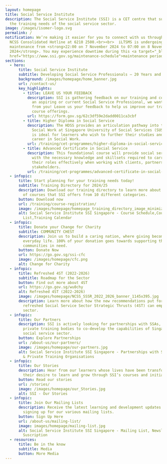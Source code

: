 ```yaml
---
layout: homepage
title: Social Service Institute
description: The Social Service Institute (SSI) is a CET centre that supports
  the training needs of the social service sector.
image: /images/isomer-logo.svg
permalink: /
notification: We’re making it easier for you to connect with us through our new
  NCSS Consolidated Hotline at 6210 2500.<br><br>  iLTSMS is undergoing
  maintenance from <strong>22:00 on 7 November 2024 to 07:00 on 8 November
  2024</strong>. You may experience downtime during this <a target="_blank"
  href="https://www.ssi.gov.sg/maintenance-schedule">maintenance period</a>.
sections:
  - hero:
      title: Social Service Institute
      subtitle: Developing Social Service Professionals – 20 Years and Beyond
      background: /images/homepage/home_banner.jpg
      url: /contact-us/
      key_highlights:
        - title: LEAVE US YOUR FEEDBACK
          description: SSI is gathering feedback on our training and courses. If you are
            an aspiring or current Social Service Professional, we want to hear
            from you! Leave us your feedback to help us improve our training and
            course offerings.
          url: https://form.gov.sg/62c3df59e2dadd0011ca3cbf
        - title: Higher Diploma in Social Service
          description: The HDSS provides an articulation pathway into the Bachelor of
            Social Work at Singapore University of Social Services (SUSS). This
            is ideal for learners who wish to further their studies and pursue a
            career in Social Work.
          url: /training/cet-programmes/higher-diploma-in-social-service/
        - title: Advanced Certificate in Social Service
          description: This foundational course will provide social service professionals
            with the necessary knowledge and skillsets required to carry out
            their roles effectively when working with clients, partners and
            stakeholders.
          url: /training/cet-programmes/advanced-certificate-in-social-service/
  - infopic:
      title: Start planning for your training needs today!
      subtitle: Training Directory for 2024/25
      description: Download our training directory to learn more about the broad range
        of courses that SSI offers from 10 different categories.
      button: Download now
      url: /training/course-registration/
      image: /images/homepage/homepage_training_directory_image_minimized.jpg
      alt: Social Service Institute SSI Singapore - Course Schedule,Course
        List,Training Calendar
  - infopic:
      title: Donate your Change for Charity
      subtitle: COMMUNITY CHEST
      description: Join us to build a caring nation, where giving becomes a part of
        everyday life. 100% of your donation goes towards supporting the
        communities in need.
      button: Donate Now
      url: https://go.gov.sg/ssi-cfc
      image: /images/homepage/cfc.png
      alt: Change for Charity
  - infopic:
      title: Refreshed 4ST (2022-2026)
      subtitle: Roadmap for the Sector
      button: Find out more about 4ST
      url: https://go.gov.sg/wu0chy
      alt: Refreshed 4ST (2022-2026)
      image: /images/homepage/NCSS_SSSR_2022_2026_banner_1145x395.jpg
      description: Learn more about how the new recommendations put forth by the
        refreshed Social Service Sector Strategic Thrusts (4ST) can empower our
        sector.
  - infopic:
      title: Our Partners
      description: SSI is actively looking for partnerships with SSAs, NPOs, IHLs and
        private training bodies to co-develop the capabilities of Singapore’s
        social service sector.
      button: Explore Partnerships
      url: /about-us/our-partners/
      image: /images/homepage/our-partners.jpg
      alt: Social Service Institute SSI Singapore - Partnerships with SSAs, NPOs, IHLs
        & Private Training Organisations
  - infopic:
      title: Our Stories
      description: Hear from our learners whose lives have been transformed through
        their desire to learn and grow through SSI’s courses and initiatives.
      button: Read our stories
      url: /stories/
      image: /images/homepage/our_Stories.jpg
      alt: SSI - Our Stories
  - infopic:
      title: Join Our Mailing Lists
      description: Receive the latest learning and development updates from SSI by
        signing up for our various mailing lists.
      button: Sign Up Here
      url: /about-us/mailing-list/
      image: images/homepage/mailing-list.jpg
      alt: Social Service Institute SSI Singapore - Mailing List, Newsletter
        Suscription
  - resources:
      title: Be in the know
      subtitle: Media
      button: More Media
---
```

